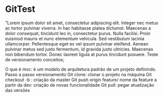 # GitTest
"Lorem ipsum dolor sit amet, consectetur adipiscing elit. 
Integer nec metus ac tortor pulvinar viverra. 
In hac habitasse platea dictumst. Maecenas a dolor consequat, 
tincidunt leo in, consectetur purus. Nulla facilisi. 
Proin euismod mauris et nunc elementum vehicula. 
Sed vestibulum lacinia ullamcorper. Pellentesque eget ex 
vel ipsum pulvinar eleifend. Aenean pulvinar metus sed justo
fermentum, id gravida justo ultricies. Maecenas non bibendum
tortor. Donec laoreet ligula at purus
tincidunt posuere.
Teste de versionamento
conceitos;

O que é mvc: é um modelo de arquitetura padrão de um projeto definindo.
Passo a passo versionamento
Git clone: clonar o projeto na máquina
Git checkout -b : criação da master
Git push origin feature/ nome da feature a partir da dev: criação de novas funcionalidade
Git pull: pegar atualização das versões
 

